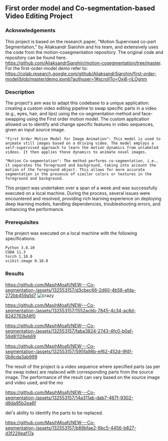 ## First order model and Co-segmentation-based Video Editing Project

### Acknowledgements

This project is based on the research paper, "Motion Supervised co-part Segmentation," by Aliaksandr Siarohin and his team, and extensively uses the code from the motion-cosegmentation repository. The original code and repository can be found here. https://github.com/AliaksandrSiarohin/motion-cosegmentation/tree/master. For the first-order-model demo refer to:
https://colab.research.google.com/github/AliaksandrSiarohin/first-order-model/blob/master/demo.ipynb?authuser=1#scrollTo=Oxi6-riLOgnm

### Description

The project's aim was to adapt this codebase to a unique application: creating a custom video editing pipeline to swap specific parts in a video (e.g., eyes, hair, and lips) using the co-segmentation method and face-swapping using the First order motion model. The custom application allowed us to identify and change specific features in video sequences, given an input source image.

    "First Order Motion Model for Image Animation": This model is used to animate still images based on a driving video. The model employs a self-supervised approach to learn the motion dynamics from unlabeled videos. It then applies these dynamics to animate novel images.

    "Motion Co-segmentation": The method performs co-segmentation, i.e., it separates the foreground and background, taking into account the motion of the foreground object. This allows for more accurate segmentation in the presence of similar colors or textures in the foreground and background.

This project was undertaken over a span of a week and was successfully executed on a local machine. During the process, several issues were encountered and resolved, providing rich learning experience on deploying deep learning models, handling dependencies, troubleshooting errors, and enhancing the performance.

### Prerequisites

The project was executed on a local machine with the following specifications:

    Python 3.8.10
    CUDA 11.3
    torch 1.10.0
    scikit-image 0.18.0
    
### Results

https://github.com/MasihMoafi/NEW---Co-segmentation-/assets/132553157/d3cbec66-2d60-4b58-afda-272bb459a1d7
![crazy](https://github.com/MasihMoafi/NEW---Co-segmentation-/assets/132553157/16f864b3-62e6-47d4-9f2f-4de5b0786bba)


https://github.com/MasihMoafi/NEW---Co-segmentation-/assets/132553157/1552acbb-7845-4c34-ac8d-8242762b14f0


https://github.com/MasihMoafi/NEW---Co-segmentation-/assets/132553157/faba3824-2743-4fc0-b0af-59d81126eb69

https://github.com/MasihMoafi/NEW---Co-segmentation-/assets/132553157/595fa98b-ef62-452d-9f4f-0b8cda3ab999

The result of the project is a video sequence where specified parts (as per the swap index) are replaced with corresponding parts from the source image. The performance of the result can vary based on the source image and video used, and the mo

https://github.com/MasihMoafi/NEW---Co-segmentation-/assets/132553157/14a311ab-dab7-467f-9302-d8da95b2ea6f

del's ability to identify the parts to be replaced.



https://github.com/MasihMoafi/NEW---Co-segmentation-/assets/132553157/b89bfae2-6bc5-4456-b827-d3f229eaf17a



